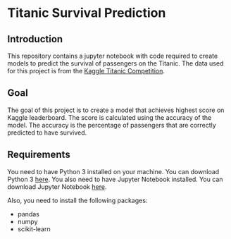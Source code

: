 # Titanic Survival Prediction

## Introduction

This repository contains a jupyter notebook with code required to create models to predict the survival of passengers on the Titanic. The data used for this project is from the [Kaggle Titanic Competition](https://www.kaggle.com/c/titanic).

## Goal

The goal of this project is to create a model that achieves highest score on Kaggle leaderboard. The score is calculated using the accuracy of the model. The accuracy is the percentage of passengers that are correctly predicted to have survived.

## Requirements

You need to have Python 3 installed on your machine. You can download Python 3 [here](https://www.python.org/downloads/). You also need to have Jupyter Notebook installed. You can download Jupyter Notebook [here](https://jupyter.org/install).

Also, you need to install the following packages:
- pandas
- numpy
- scikit-learn